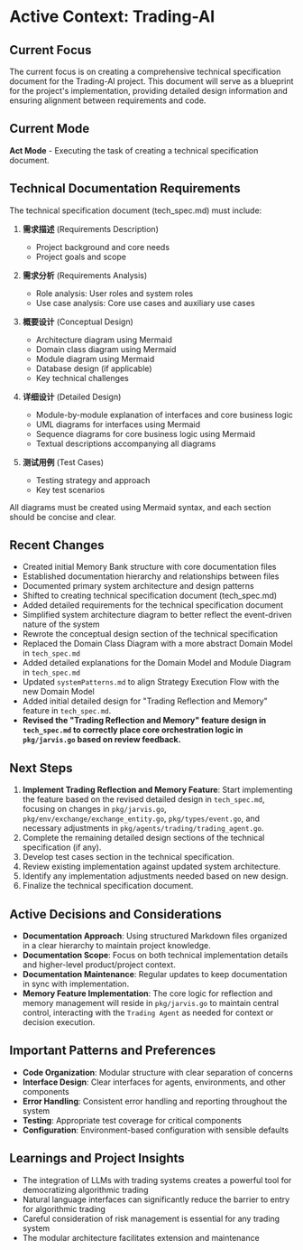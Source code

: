 # Active Context: Trading-AI

## Current Focus
The current focus is on creating a comprehensive technical specification document for the Trading-AI project. This document will serve as a blueprint for the project's implementation, providing detailed design information and ensuring alignment between requirements and code.

## Current Mode
**Act Mode** - Executing the task of creating a technical specification document.

## Technical Documentation Requirements
The technical specification document (tech_spec.md) must include:
1. **需求描述** (Requirements Description)
   - Project background and core needs
   - Project goals and scope

2. **需求分析** (Requirements Analysis)
   - Role analysis: User roles and system roles
   - Use case analysis: Core use cases and auxiliary use cases

3. **概要设计** (Conceptual Design)
   - Architecture diagram using Mermaid
   - Domain class diagram using Mermaid
   - Module diagram using Mermaid
   - Database design (if applicable)
   - Key technical challenges

4. **详细设计** (Detailed Design)
   - Module-by-module explanation of interfaces and core business logic
   - UML diagrams for interfaces using Mermaid
   - Sequence diagrams for core business logic using Mermaid
   - Textual descriptions accompanying all diagrams

5. **测试用例** (Test Cases)
   - Testing strategy and approach
   - Key test scenarios

All diagrams must be created using Mermaid syntax, and each section should be concise and clear.

## Recent Changes
- Created initial Memory Bank structure with core documentation files
- Established documentation hierarchy and relationships between files
- Documented primary system architecture and design patterns
- Shifted to creating technical specification document (tech_spec.md)
- Added detailed requirements for the technical specification document
- Simplified system architecture diagram to better reflect the event-driven nature of the system
- Rewrote the conceptual design section of the technical specification
- Replaced the Domain Class Diagram with a more abstract Domain Model in `tech_spec.md`
- Added detailed explanations for the Domain Model and Module Diagram in `tech_spec.md`
- Updated `systemPatterns.md` to align Strategy Execution Flow with the new Domain Model
- Added initial detailed design for "Trading Reflection and Memory" feature in `tech_spec.md`.
- **Revised the "Trading Reflection and Memory" feature design in `tech_spec.md` to correctly place core orchestration logic in `pkg/jarvis.go` based on review feedback.**

## Next Steps
1.  **Implement Trading Reflection and Memory Feature**: Start implementing the feature based on the revised detailed design in `tech_spec.md`, focusing on changes in `pkg/jarvis.go`, `pkg/env/exchange/exchange_entity.go`, `pkg/types/event.go`, and necessary adjustments in `pkg/agents/trading/trading_agent.go`.
2.  Complete the remaining detailed design sections of the technical specification (if any).
3.  Develop test cases section in the technical specification.
4.  Review existing implementation against updated system architecture.
5.  Identify any implementation adjustments needed based on new design.
6.  Finalize the technical specification document.

## Active Decisions and Considerations
- **Documentation Approach**: Using structured Markdown files organized in a clear hierarchy to maintain project knowledge.
- **Documentation Scope**: Focus on both technical implementation details and higher-level product/project context.
- **Documentation Maintenance**: Regular updates to keep documentation in sync with implementation.
- **Memory Feature Implementation**: The core logic for reflection and memory management will reside in `pkg/jarvis.go` to maintain central control, interacting with the `Trading Agent` as needed for context or decision execution.

## Important Patterns and Preferences
- **Code Organization**: Modular structure with clear separation of concerns
- **Interface Design**: Clear interfaces for agents, environments, and other components
- **Error Handling**: Consistent error handling and reporting throughout the system
- **Testing**: Appropriate test coverage for critical components
- **Configuration**: Environment-based configuration with sensible defaults

## Learnings and Project Insights
- The integration of LLMs with trading systems creates a powerful tool for democratizing algorithmic trading
- Natural language interfaces can significantly reduce the barrier to entry for algorithmic trading
- Careful consideration of risk management is essential for any trading system
- The modular architecture facilitates extension and maintenance
